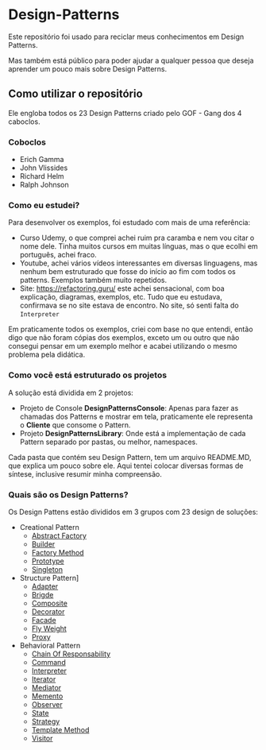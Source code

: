 # Design-Patterns

Este repositório foi usado para reciclar meus conhecimentos em Design Patterns.

Mas também está público para poder ajudar a qualquer pessoa que deseja aprender um pouco mais sobre Design Patterns.

## Como utilizar o repositório

Ele engloba todos os 23 Design Patterns criado pelo GOF - Gang dos 4 caboclos.

### Coboclos

-  Erich Gamma
-  John Vlissides
-  Richard Helm
-  Ralph Johnson

### Como eu estudei?

Para desenvolver os exemplos, foi estudado com mais de uma referência:
-  Curso Udemy, o que comprei achei ruim pra caramba e nem vou citar o nome dele. Tinha muitos cursos em muitas línguas, mas o que ecolhi em português, achei fraco.
-  Youtube, achei vários vídeos interessantes em diversas linguagens, mas nenhum bem estruturado que fosse do início ao fim com todos os patterns. Exemplos também muito repetidos.
-  Site: https://refactoring.guru/ este achei sensacional, com boa explicação, diagramas, exemplos, etc. Tudo que eu estudava, confirmava se no site estava de encontro. No site, só senti falta do `Interpreter`

Em praticamente todos os exemplos, criei com base no que entendi, então digo que não foram cópias dos exemplos, exceto um ou outro que não consegui pensar em um exemplo melhor e acabei utilizando o mesmo problema pela didática.

### Como você está estruturado os projetos

A solução está dividida em 2 projetos:

- Projeto de Console **DesignPatternsConsole**: Apenas para fazer as chamadas dos Patterns e mostrar em tela, praticamente ele representa o **Cliente** que consome o Pattern.
- Projeto **DesignPatternsLibrary**: Onde está a implementação de cada Pattern separado por pastas, ou melhor, namespaces.

Cada pasta que contém seu Design Pattern, tem um arquivo README.MD, que explica um pouco sobre ele. Aqui tentei colocar diversas formas de síntese, inclusive resumir minha compreensão.

### Quais são os Design Patterns?

Os Design Pattens estão divididos em 3 grupos com 23 design de soluções:
- Creational Pattern
  - [Abstract Factory](DesignPatternsLibrary/CreationalPatterns/AbstractFactory/)
  - [Builder](DesignPatternsLibrary/CreationalPatterns/Builder/)
  - [Factory Method](DesignPatternsLibrary/CreationalPatterns/FactoryMethod/)
  - [Prototype](DesignPatternsLibrary/CreationalPatterns/Prototype/)
  - [Singleton](DesignPatternsLibrary/CreationalPatterns/Singleton/)
- Structure Pattern]
  - [Adapter](DesignPatternsLibrary/StructurePatterns/Adapter/)
  - [Brigde](DesignPatternsLibrary/StructurePatterns/Brigde/)
  - [Composite](DesignPatternsLibrary/StructurePatterns/Composite/)
  - [Decorator](DesignPatternsLibrary/StructurePatterns/Decorator/)
  - [Facade](DesignPatternsLibrary/StructurePatterns/Facade/)
  - [Fly Weight](DesignPatternsLibrary/StructurePatterns/FlyWeight/)
  - [Proxy](DesignPatternsLibrary/StructurePatterns/Proxy/)
- Behavioral Pattern
  - [Chain Of Responsability](DesignPatternsLibrary/BehavioralPatterns/ChainOfResponsability/)
  - [Command](DesignPatternsLibrary/BehavioralPatterns/Command/)
  - [Interpreter](DesignPatternsLibrary/BehavioralPatterns/Interpreter/)
  - [Iterator](DesignPatternsLibrary/BehavioralPatterns/Iterator/)
  - [Mediator](DesignPatternsLibrary/BehavioralPatterns/Mediator/)
  - [Memento](DesignPatternsLibrary/BehavioralPatterns/Memento/)
  - [Observer](DesignPatternsLibrary/BehavioralPatterns/Observer/)
  - [State](DesignPatternsLibrary/BehavioralPatterns/State/)
  - [Strategy](DesignPatternsLibrary/BehavioralPatterns/Strategy/)
  - [Template Method](DesignPatternsLibrary/BehavioralPatterns/TemplateMethod/)
  - [Visitor](DesignPatternsLibrary/BehavioralPatterns/Visitor/)